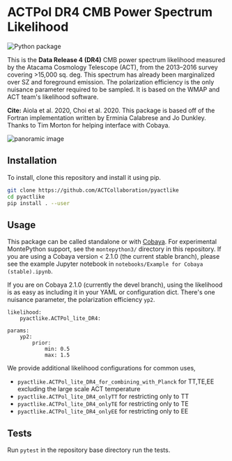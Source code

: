 # ACTPol DR4 CMB Power Spectrum Likelihood

![Python package](https://github.com/ACTCollaboration/pyactlike/workflows/Python%20package/badge.svg)

This is the **Data Release 4 (DR4)** CMB power spectrum likelihood measured by the Atacama Cosmology Telescope (ACT), from the 2013–2016 survey covering >15,000 sq. deg. This spectrum has already been marginalized over SZ and foreground emission. The polarization efficiency is the only nuisance parameter required to be sampled. It is based on the WMAP and ACT team's likelihood software.

**Cite:** Aiola et al. 2020, Choi et al. 2020. This package is based off of the Fortran implementation written by Erminia Calabrese and Jo Dunkley. Thanks to Tim Morton for helping interface with Cobaya.

<img src="https://act.princeton.edu/sites/act/files/styles/panopoly_image_original/public/media/angelapano.jpg" 
alt="panoramic image"/></a>

## Installation
To install, clone this repository and install it using pip.
```bash
git clone https://github.com/ACTCollaboration/pyactlike
cd pyactlike
pip install . --user
```

## Usage

This package can be called standalone or with [Cobaya][1]. For experimental MontePython support,
see the `montepython3/` directory in this repository. If you are using a Cobaya version &lt; 2.1.0 (the current stable branch), please see the example Jupyter notebook in
`notebooks/Example for Cobaya (stable).ipynb`.

If you are on Cobaya 2.1.0 
(currently the devel branch), using the likelihood is as easy as including it in your YAML 
or configuration dict. There's one nuisance parameter, the polarization efficiency `yp2`.

[1]: https://github.com/CobayaSampler/cobaya
[2]: https://github.com/brinckmann/montepython_public

```
likelihood:
    pyactlike.ACTPol_lite_DR4:

params:   
    yp2:
        prior:
            min: 0.5
            max: 1.5     
```

We provide additional likelihood configurations for common uses, 
* `pyactlike.ACTPol_lite_DR4_for_combining_with_Planck` for TT,TE,EE excluding the large scale ACT temperature
* `pyactlike.ACTPol_lite_DR4_onlyTT` for restricting only to TT
* `pyactlike.ACTPol_lite_DR4_onlyTE` for restricting only to TE
* `pyactlike.ACTPol_lite_DR4_onlyEE` for restricting only to EE


## Tests
Run `pytest` in the repository base directory run the tests.
